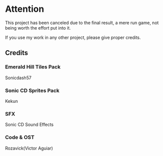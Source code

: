 <h1>Attention</h1>
<p>This project has been canceled due to the final result, a mere run game, not being worth the effort put into it.</p>
<p>If you use my work in any other project, please give proper credits.</p>
<h2>Credits</h2>
<h3>Emerald Hill Tiles Pack</h3>
<p>Sonicdash57</p>
<h3>Sonic CD Sprites Pack</h3>
<p>Kekun</p>
<h3>SFX</h3>
<p>Sonic CD Sound Effects</p>
<h3>Code & OST</h3>
<p>Rozavick(Victor Aguiar)</p>